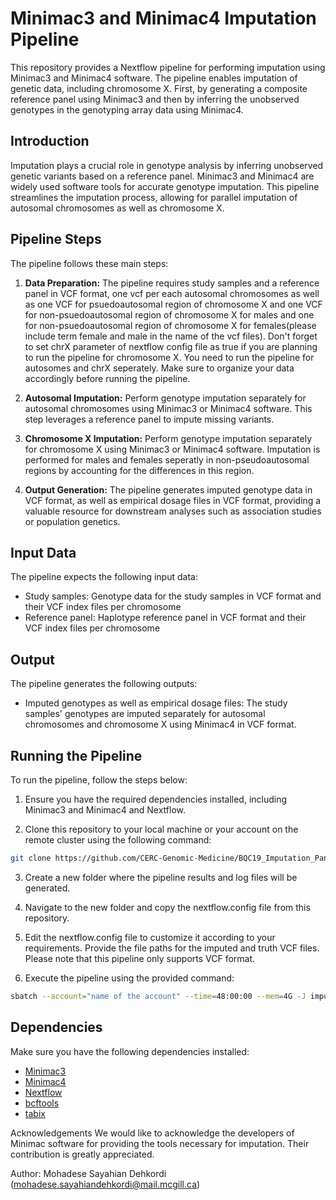 # Minimac3 and Minimac4 Imputation Pipeline

This repository provides a Nextflow pipeline for performing imputation using Minimac3 and Minimac4 software. The pipeline enables imputation of genetic data, including chromosome X. First, by generating a composite reference panel using Minimac3 and then by inferring the unobserved genotypes in the genotyping array data using Minimac4.

## Introduction

Imputation plays a crucial role in genotype analysis by inferring unobserved genetic variants based on a reference panel. Minimac3 and Minimac4 are widely used software tools for accurate genotype imputation. This pipeline streamlines the imputation process, allowing for parallel imputation of autosomal chromosomes as well as chromosome X.

## Pipeline Steps

The pipeline follows these main steps:

1. **Data Preparation:** The pipeline requires study samples and a reference panel in VCF format, one vcf per each autosomal chromosomes as well as one VCF for psuedoautosomal region of chromosome X and one VCF for non-psuedoautosomal region of chromosome X for males and one for non-psuedoautosomal region of chromosome X for females(please include term female and male in the name of the vcf files). Don't forget to set chrX parameter of nextflow config file as true if you are planning to run the pipeline for chromosome X. You need to run the pipeline for autosomes and chrX seperately. Make sure to organize your data accordingly before running the pipeline.

2. **Autosomal Imputation:** Perform genotype imputation separately for autosomal chromosomes using Minimac3 or Minimac4 software. This step leverages a reference panel to impute missing variants.

3. **Chromosome X Imputation:** Perform genotype imputation separately for chromosome X using Minimac3 or Minimac4 software. Imputation is performed for males and females seperatly in non-pseudoautosomal regions by accounting for the differences in this region.

4. **Output Generation:** The pipeline generates imputed genotype data in VCF format, as well as empirical dosage files in VCF format, providing a valuable resource for downstream analyses such as association studies or population genetics.

## Input Data

The pipeline expects the following input data:

- Study samples: Genotype data for the study samples in VCF format and their VCF index files per chromosome
- Reference panel: Haplotype reference panel in VCF format and their VCF index files per chromosome

## Output

The pipeline generates the following outputs:

- Imputed genotypes as well as empirical dosage files: The study samples' genotypes are imputed separately for autosomal chromosomes and chromosome X using Minimac4 in VCF format.

## Running the Pipeline

To run the pipeline, follow the steps below:

1. Ensure you have the required dependencies installed, including Minimac3 and Minimac4 and Nextflow.

2. Clone this repository to your local machine or your account on the remote cluster using the following command:

```bash
git clone https://github.com/CERC-Genomic-Medicine/BQC19_Imputation_Panel.git
```
3. Create a new folder where the pipeline results and log files will be generated.

4. Navigate to the new folder and copy the nextflow.config file from this repository.

5. Edit the nextflow.config file to customize it according to your requirements. Provide the file paths for the imputed and truth VCF files. Please note that this pipeline only supports VCF format.

6. Execute the pipeline using the provided command:
```bash
sbatch --account="name of the account" --time=48:00:00 --mem=4G -J imputation --wrap="nextflow run /path/to/imputation.nf" -o imputation.slurm.log
```

## Dependencies

Make sure you have the following dependencies installed:

- [Minimac3](https://genome.sph.umich.edu/wiki/Minimac4)
- [Minimac4](https://genome.sph.umich.edu/wiki/Minimac4)
- [Nextflow](https://www.nextflow.io/)
- [bcftools](https://samtools.github.io/bcftools/howtos/install.html)
- [tabix](https://howtoinstall.co/en/tabix)

Acknowledgements
We would like to acknowledge the developers of Minimac software for providing the tools necessary for imputation. Their contribution is greatly appreciated.

Author: Mohadese Sayahian Dehkordi (mohadese.sayahiandehkordi@mail.mcgill.ca)
